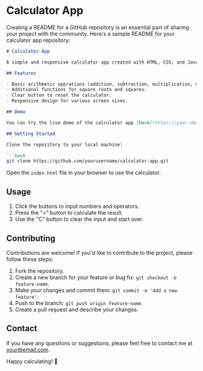 # Calculator App

Creating a README for a GitHub repository is an essential part of sharing your project with the community. Here's a sample README for your calculator app repository:

```markdown
# Calculator App

A simple and responsive calculator app created with HTML, CSS, and JavaScript.

## Features

- Basic arithmetic operations (addition, subtraction, multiplication, division).
- Additional functions for square roots and squares.
- Clear button to reset the calculator.
- Responsive design for various screen sizes.

## Demo

You can try the live demo of the calculator app [here](https://your-demo-link.com).

## Getting Started

Clone the repository to your local machine:

```bash
git clone https://github.com/yourusername/calculator-app.git
```

Open the `index.html` file in your browser to use the calculator.

## Usage

1. Click the buttons to input numbers and operators.
2. Press the "=" button to calculate the result.
3. Use the "C" button to clear the input and start over.

## Contributing

Contributions are welcome! If you'd like to contribute to the project, please follow these steps:

1. Fork the repository.
2. Create a new branch for your feature or bug fix: `git checkout -b feature-name`.
3. Make your changes and commit them: `git commit -m 'Add a new feature'`.
4. Push to the branch: `git push origin feature-name`.
5. Create a pull request and describe your changes.

## Contact

If you have any questions or suggestions, please feel free to contact me at your@email.com.

Happy calculating! 🧮
